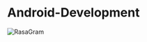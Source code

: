 # Android-Development

![RasaGram](https://github.com/RasaGram/Android-Development/assets/44234831/8c888c67-6e7e-4e60-8a5c-46c8dd7f3a33)
